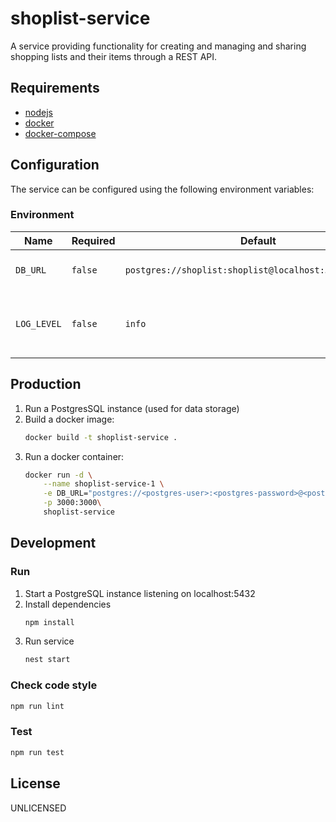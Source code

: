 # shoplist-service

A service providing functionality for creating and managing and sharing shopping lists and their items through a REST API.

## Requirements

- [nodejs](https://nodejs.org/en/download/)
- [docker](https://docs.docker.com/get-docker/)
- [docker-compose](https://docs.docker.com/compose/install/)

## Configuration

The service can be configured using the following environment variables:

### Environment

Name | Required | Default | Description
---- | -------- | ------- | -----------
`DB_URL` | `false` | `postgres://shoplist:shoplist@localhost:5432/shoplist` | DB connection URL
`LOG_LEVEL` | `false` | `info` | Level below which log records will be suppressed

## Production

1. Run a PostgresSQL instance (used for data storage)
2. Build a docker image:
	```bash
	docker build -t shoplist-service .
	```
3. Run a docker container:
	```bash
	docker run -d \
		--name shoplist-service-1 \
		-e DB_URL="postgres://<postgres-user>:<postgres-password>@<postgres-host>:<postgres-port>/<postgres-schema>" \
		-p 3000:3000\
		shoplist-service
	```

## Development

### Run

1. Start a PostgreSQL instance listening on localhost:5432
2. Install dependencies
	```bash
	npm install
	```
3. Run service
	```bash
	nest start
	```

### Check code style

```bash
npm run lint
```

### Test

```bash
npm run test
```

## License

UNLICENSED
